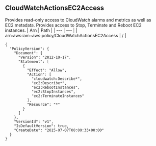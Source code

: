 
## CloudWatchActionsEC2Access
Provides read-only access to CloudWatch alarms and metrics as well as EC2 metadata. Provides access to Stop, Terminate and Reboot EC2 instances.
| Arn | Path |
| --- | --- |
| arn:aws:iam::aws:policy/CloudWatchActionsEC2Access | / |
```
{
  "PolicyVersion": {
    "Document": {
      "Version": "2012-10-17",
      "Statement": [
        {
          "Effect": "Allow",
          "Action": [
            "cloudwatch:Describe*",
            "ec2:Describe*",
            "ec2:RebootInstances",
            "ec2:StopInstances",
            "ec2:TerminateInstances"
          ],
          "Resource": "*"
        }
      ]
    },
    "VersionId": "v1",
    "IsDefaultVersion": true,
    "CreateDate": "2015-07-07T00:00:33+00:00"
  }
}
```
